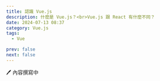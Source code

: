 ```yaml
---
title: 認識 Vue.js
description: 什麼是 Vue.js？<br>Vue.js 跟 React 有什麼不同？
date: 2024-07-13 08:37
category: Vue.js
tags:
  - Vue

prev: false
next: false
---
```


🖊️ 內容撰寫中
